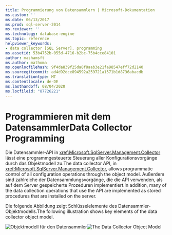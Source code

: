 ```yaml
---
title: Programmierung von Datensammlern | Microsoft-Dokumentation
ms.custom: ''
ms.date: 06/13/2017
ms.prod: sql-server-2014
ms.reviewer: ''
ms.technology: database-engine
ms.topic: reference
helpviewer_keywords:
- data collector [SQL Server], programming
ms.assetid: 53b4752b-055d-4716-b2bc-75b4cce84101
author: mashamsft
ms.author: mathoma
ms.openlocfilehash: 9f4da839f25da8f8aab3e21fa98547eff72d2140
ms.sourcegitcommit: ad4d92dce894592a259721a1571b1d8736abacdb
ms.translationtype: MT
ms.contentlocale: de-DE
ms.lasthandoff: 08/04/2020
ms.locfileid: "87726221"
---
```

# <a name="data-collector-programming"></a><span data-ttu-id="69fb3-102">Programmieren mit dem Datensammler</span><span class="sxs-lookup"><span data-stu-id="69fb3-102">Data Collector Programming</span></span>
  <span data-ttu-id="69fb3-103">Die Datensammler-API in <xref:Microsoft.SqlServer.Management.Collector> lässt eine programmgesteuerte Steuerung aller Konfigurationsvorgänge durch das Objektmodell zu.</span><span class="sxs-lookup"><span data-stu-id="69fb3-103">The data collector API, in <xref:Microsoft.SqlServer.Management.Collector>, allows programmatic control of all configuration operations through the object model.</span></span> <span data-ttu-id="69fb3-104">Außerdem sind zahlreiche der Datensammlungsvorgänge, die die API verwenden, als auf dem Server gespeicherte Prozeduren implementiert.</span><span class="sxs-lookup"><span data-stu-id="69fb3-104">In addition, many of the data collection operations that use the API are implemented as stored procedures that are installed on the server.</span></span>

 <span data-ttu-id="69fb3-105">Die folgende Abbildung zeigt Schlüsselelemente des Datensammler-Objektmodells.</span><span class="sxs-lookup"><span data-stu-id="69fb3-105">The following illustration shows key elements of the data collector object model.</span></span>

 <span data-ttu-id="69fb3-106">![Objektmodell für den Datensammler](../../../2014/database-engine/dev-guide/media/dc-objectmodel.gif "Objektmodell für den Datensammler")</span><span class="sxs-lookup"><span data-stu-id="69fb3-106">![The Data Collector Object Model](../../../2014/database-engine/dev-guide/media/dc-objectmodel.gif "The Data Collector Object Model")</span></span>


